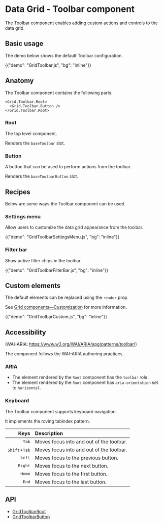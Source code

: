 # Data Grid - Toolbar component

<p class="description">The Toolbar component enables adding custom actions and controls to the data grid.</p>

## Basic usage

The demo below shows the default Toolbar configuration.

{{"demo": "GridToolbar.js", "bg": "inline"}}

## Anatomy

The Toolbar component contains the following parts:

```tsx
<Grid.Toolbar.Root>
  <Grid.Toolbar.Button />
</Grid.Toolbar.Root>
```

### Root

The top level component.

Renders the `baseToolbar` slot.

### Button

A button that can be used to perform actions from the toolbar.

Renders the `baseToolbarButton` slot.

## Recipes

Below are some ways the Toolbar component can be used.

### Settings menu

Allow users to customize the data grid appearance from the toolbar.

{{"demo": "GridToolbarSettingsMenu.js", "bg": "inline"}}

### Filter bar

Show active filter chips in the toolbar.

{{"demo": "GridToolbarFilterBar.js", "bg": "inline"}}

## Custom elements

The default elements can be replaced using the `render` prop.

See [Grid components—Customization](/x/react-data-grid/components/overview/#customization) for more information.

{{"demo": "GridToolbarCustom.js", "bg": "inline"}}

## Accessibility

(WAI-ARIA: https://www.w3.org/WAI/ARIA/apg/patterns/toolbar/)

The component follows the WAI-ARIA authoring practices.

### ARIA

- The element rendered by the `Root` component has the `toolbar` role.
- The element rendered by the `Root` component has `aria-orientation` set to `horizontal`.

### Keyboard

The Toolbar component supports keyboard navigation.

It implements the roving tabindex pattern.

|                                                    Keys | Description                              |
| ------------------------------------------------------: | :--------------------------------------- |
|                              <kbd class="key">Tab</kbd> | Moves focus into and out of the toolbar. |
| <kbd class="key">Shift</kbd>+<kbd class="key">Tab</kbd> | Moves focus into and out of the toolbar. |
|                             <kbd class="key">Left</kbd> | Moves focus to the previous button.      |
|                            <kbd class="key">Right</kbd> | Moves focus to the next button.          |
|                             <kbd class="key">Home</kbd> | Moves focus to the first button.         |
|                              <kbd class="key">End</kbd> | Moves focus to the last button.          |

## API

- [GridToolbarRoot](/x/api/data-grid/grid-toolbar-root/)
- [GridToolbarButton](/x/api/data-grid/grid-toolbar-button/)
